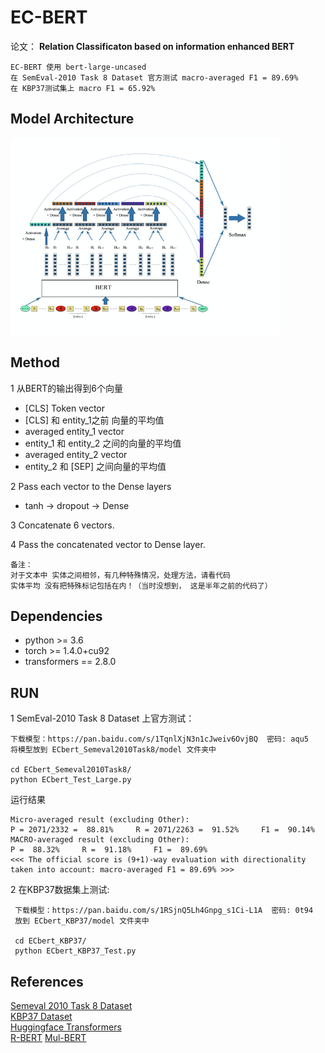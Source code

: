 # EC-BERT
论文： **Relation Classificaton based on information enhanced BERT**

    EC-BERT 使用 bert-large-uncased   
    在 SemEval-2010 Task 8 Dataset 官方测试 macro-averaged F1 = 89.69%   
    在 KBP37测试集上 macro F1 = 65.92%

## Model Architecture
![](images/ECBERT.png)

## Method
1 从BERT的输出得到6个向量
- [CLS] Token vector
- [CLS] 和 entity_1之前 向量的平均值
- averaged entity_1 vector
- entity_1 和 entity_2 之间的向量的平均值
- averaged entity_2 vector
- entity_2 和 [SEP] 之间向量的平均值

2 Pass each vector to the Dense layers
- tanh -> dropout -> Dense

3 Concatenate 6 vectors.

4 Pass the concatenated vector to Dense layer.

    备注：
    对于文本中 实体之间相邻，有几种特殊情况，处理方法，请看代码
    实体平均 没有把特殊标记包括在内！（当时没想到， 这是半年之前的代码了）

## Dependencies

- python >= 3.6
- torch >=  1.4.0+cu92
- transformers == 2.8.0

## RUN
1  SemEval-2010 Task 8 Dataset 上官方测试：
    
    下载模型：https://pan.baidu.com/s/1TqnlXjN3n1cJweiv6OvjBQ  密码: aqu5
    将模型放到 ECbert_Semeval2010Task8/model 文件夹中
    
    cd ECbert_Semeval2010Task8/
    python ECbert_Test_Large.py
 
运行结果
    
    Micro-averaged result (excluding Other):
    P = 2071/2332 =  88.81%     R = 2071/2263 =  91.52%     F1 =  90.14%
    MACRO-averaged result (excluding Other):
    P =  88.32%     R =  91.18%     F1 =  89.69%
    <<< The official score is (9+1)-way evaluation with directionality taken into account: macro-averaged F1 = 89.69% >>>


2   在KBP37数据集上测试:
     
     下载模型：https://pan.baidu.com/s/1RSjnQ5Lh4Gnpg_s1Ci-L1A  密码: 0t94
     放到 ECbert_KBP37/model 文件夹中
     
     cd ECbert_KBP37/
     python ECbert_KBP37_Test.py 


## References

[Semeval 2010 Task 8 Dataset](https://drive.google.com/file/d/0B_jQiLugGTAkMDQ5ZjZiMTUtMzQ1Yy00YWNmLWJlZDYtOWY1ZDMwY2U4YjFk/view?sort=name&layout=list&num=50)  
[KBP37 Dataset](https://github.com/zhangdongxu/kbp37)    
[Huggingface Transformers](https://github.com/huggingface/transformers)  
[R-BERT](https://github.com/monologg/R-BERT)
[Mul-BERT](https://github.com/DongPoLI/Mul-BERT)


  












